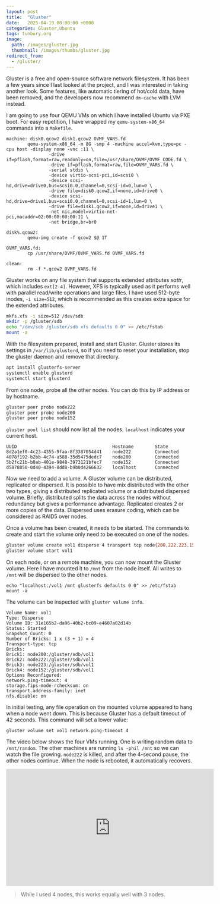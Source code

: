 ```yaml
---
layout: post
title:  "Gluster"
date:   2025-04-19 00:00:00 +0000
categories: Gluster,Ubuntu
tags: tunbury.org
image:
  path: /images/gluster.jpg
  thumbnail: /images/thumbs/gluster.jpg
redirect_from:
  - /gluster/
---
```


Gluster is a free and open-source software network filesystem. It has been a few years since I last looked at the project, and I was interested in taking another look. Some features, like automatic tiering of hot/cold data, have been removed, and the developers now recommend `dm-cache` with LVM instead.

I am going to use four QEMU VMs on which I have installed Ubuntu via PXE boot. For easy repetition, I have wrapped my `qemu-system-x86_64` commands into a `Makefile`.

```
machine: disk0.qcow2 disk1.qcow2 OVMF_VARS.fd
        qemu-system-x86_64 -m 8G -smp 4 -machine accel=kvm,type=pc -cpu host -display none -vnc :11 \
                -drive if=pflash,format=raw,readonly=on,file=/usr/share/OVMF/OVMF_CODE.fd \
                -drive if=pflash,format=raw,file=OVMF_VARS.fd \
                -serial stdio \
                -device virtio-scsi-pci,id=scsi0 \
                -device scsi-hd,drive=drive0,bus=scsi0.0,channel=0,scsi-id=0,lun=0 \
                -drive file=disk0.qcow2,if=none,id=drive0 \
                -device scsi-hd,drive=drive1,bus=scsi0.0,channel=0,scsi-id=1,lun=0 \
                -drive file=disk1.qcow2,if=none,id=drive1 \
                -net nic,model=virtio-net-pci,macaddr=02:00:00:00:00:11 \
                -net bridge,br=br0

disk%.qcow2:
        qemu-img create -f qcow2 $@ 1T

OVMF_VARS.fd:
        cp /usr/share/OVMF/OVMF_VARS.fd OVMF_VARS.fd

clean:
        rm -f *.qcow2 OVMF_VARS.fd
```

Gluster works on any file system that supports extended attributes _xattr_, which includes `ext[2-4]`. However, XFS is typically used as it performs well with parallel read/write operations and large files. I have used 512-byte inodes, `-i size=512`, which is recommended as this creates extra space for the extended attributes.

```sh
mkfs.xfs -i size=512 /dev/sdb
mkdir -p /gluster/sdb
echo "/dev/sdb /gluster/sdb xfs defaults 0 0" >> /etc/fstab
mount -a
```

With the filesystem prepared, install and start Gluster. Gluster stores its settings in `/var/lib/glusterd`, so if you need to reset your installation, stop the gluster daemon and remove that directory.

```sh
apt install glusterfs-server
systemctl enable glusterd
systemctl start glusterd
```

From one node, probe all the other nodes. You can do this by IP address or by hostname.

```sh
gluster peer probe node222
gluster peer probe node200
gluster peer probe node152
```

`gluster pool list` should now list all the nodes. `localhost` indicates your current host.

```
UUID                                    Hostname        State
8d2a1ef0-4c23-4355-9faa-8f3387054d41    node222         Connected
4078f192-b2bb-4c74-a588-35d5475dedc7    node200         Connected
5b2fc21b-b0ab-401e-9848-3973121bfec7    node152         Connected
d5878850-0d40-4394-8dd8-b9b0d4266632    localhost       Connected
```

Now we need to add a volume. A Gluster volume can be distributed, replicated or dispersed. It is possible to have mix distributed with the other two types, giving a distributed replicated volume or a distributed dispersed volume. Briefly, distributed splits the data across the nodes without redundancy but gives a performance advantage. Replicated creates 2 or more copies of the data. Dispersed uses erasure coding, which can be considered as RAID5 over nodes.

Once a volume has been created, it needs to be started. The commands to create and start the volume only need to be executed on one of the nodes.

```sh
gluster volume create vol1 disperse 4 transport tcp node{200,222,223,152}:/gluster/sdb/vol1
gluster volume start vol1
```

On each node, or on a remote machine, you can now mount the Gluster volume. Here I have mounted it to `/mnt` from the node itself. All writes to `/mnt` will be dispersed to the other nodes.

```
echo "localhost:/vol1 /mnt glusterfs defaults 0 0" >> /etc/fstab
mount -a
```

The volume can be inspected with `gluster volume info`.

```
Volume Name: vol1
Type: Disperse
Volume ID: 31e165b2-da96-40b2-bc09-e4607a02d14b
Status: Started
Snapshot Count: 0
Number of Bricks: 1 x (3 + 1) = 4
Transport-type: tcp
Bricks:
Brick1: node200:/gluster/sdb/vol1
Brick2: node222:/gluster/sdb/vol1
Brick3: node223:/gluster/sdb/vol1
Brick4: node152:/gluster/sdb/vol1
Options Reconfigured:
network.ping-timeout: 4
storage.fips-mode-rchecksum: on
transport.address-family: inet
nfs.disable: on
```

In initial testing, any file operation on the mounted volume appeared to hang when a node went down. This is because Gluster has a default timeout of 42 seconds. This command will set a lower value:

```
gluster volume set vol1 network.ping-timeout 4
```

The video below shows the four VMs running. One is writing random data to `/mnt/random`. The other machines are running `ls -phil /mnt` so we can watch the file growing. `node222` is killed, and after the 4-second pause, the other nodes continue. When the node is rebooted, it automatically recovers.

<iframe width="560" height="315" src="https://www.youtube.com/embed/I8cPq2iCQ5A" title="YouTube video player" frameborder="0" allow="accelerometer; autoplay; clipboard-write; encrypted-media; gyroscope; picture-in-picture; web-share" referrerpolicy="strict-origin-when-cross-origin" allowfullscreen></iframe>

> While I used 4 nodes, this works equally well with 3 nodes.

